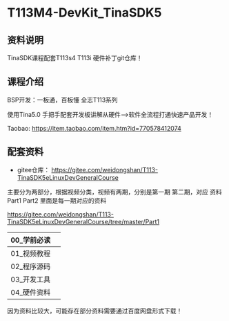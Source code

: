 # T113M4-DevKit_TinaSDK5

## 资料说明

TinaSDK课程配套T113s4 T113i 硬件补丁git仓库！



## 课程介绍

BSP开发：一板通，百板懂 全志T113系列

使用Tina5.0 手把手配套开发板讲解从硬件-->软件全流程打通快速产品开发！

Taobao: https://item.taobao.com/item.htm?id=770578412074


## 配套资料

- gitee仓库： https://gitee.com/weidongshan/T113-TinaSDK5eLinuxDevGeneralCourse

主要分为两部分，根据视频分类，视频有两期，分别是第一期 第二期，对应 资料  Part1 Part2 里面是每一期对应的资料

https://gitee.com/weidongshan/T113-TinaSDK5eLinuxDevGeneralCourse/tree/master/Part1

| 00_学前必读 |      |
| ----------- | ---- |
| 01_视频教程 |      |
| 02_程序源码 |      |
| 03_开发工具 |      |
| 04_硬件资料 |      |

因为资料比较大，可能存在部分资料需要通过百度网盘形式下载！

